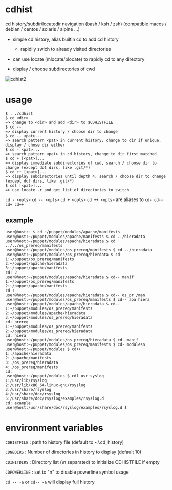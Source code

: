# cdhist
cd history/subdir/locatedir navigation (bash / ksh / zsh)
(compatible macos / debian / centos / solaris / alpine ...)

* simple cd history, alias builtin cd to add cd history  
  * rapidily swich to already visited directories

* can use locate (mlocate/plocate) to rapidly cd to any directory

* display / choose subdirectories of cwd

![cdhist2](https://github.com/joknarf/cdhist/assets/10117818/e8eb130c-9cc8-4a1d-904d-034b6d1f93b4)

# usage

```
$ . ./cdhist
$ cd <dir>
=> change to <dir> and add <dir> to $CDHISTFILE
$ cd --
=> display current history / choose dir to change
$ cd -- <pat>...
=> search pattern <pat> in current history, change to dir if unique, display / chose dir either
$ cd - <pat>...
=> search pattern <pat> in cd history, change to dir first matched
$ cd + [<pat>]...
=> display immediate subdirectories of cwd, search / choose dir to change (except dot dirs, like .git/*)
$ cd ++ [<pat>]...
=> display subdirectories until depth 4, search / choose dir to change (except dot dirs, like .git/*)
$ cdl [<pat>]...
=> use locate -r and get list of directories to switch
```


`cd - <opts>` `cd -- <opts>` `cd + <opts>` `cd ++ <opts>` are aliases to `cd- cd-- cd+ cd++`


## example

```shell
user@host:~ $ cd ~/puppet/modules/apache/manifests
user@host:~/puppet/modules/apache/manifests $ cd ../hieradata
user@host:~/puppet/modules/apache/hieradata $ cd ../../os_prereq/manifests
user@host:~/puppet/modules/os_prereq/manifests $ cd ../hieradata
user@host:~/puppet/modules/os_prereq/hierdata $ cd--
1:~/puppet/os_prereq/manifests
2:~/puppet/apache/hieradata
3:~/puppet/apache/manifests
cd: 2
user@host:~/puppet/modules/apache/hieradata $ cd-- manif
1:~/puppet/os_prereq/manifests
2:~/puppet/apache/manifests
cd :
user@host:~/puppet/modules/apache/hieradata $ cd-- os_pr /man
user@host:~/puppet/modules/os_prereq/manifests $ cd-- apa hiera
user@host:~/puppet/modules/apache/hieradata $ cd--
1:~/puppet/modules/os_prereq/manifests
2:~/puppet/modules/apache/hieradata
3:~/puppet/modules/os_prereq/hieradata
cd: prereq
1:~/puppet/modules/os_prereq/manifests
2:~/puppet/modules/os_prereq/hieradata
cd: hiera
user@host:~/puppet/modules/os_prereq/hieradata $ cd- manif
user@host:~/puppet/modules/os_prereq/manifests $ cd- modules$
user@host:~/puppet/modules $ cd++
1:./apache/hieradata
2:./apache/manifests
3:./os_prereq/hieradata
4:./os_prereq/manifests
cd: 
user@host:~/puppet/modules $ cdl usr syslog
1:/usr/lib/rsyslog
2:/usr/lib/x86_64-linux-gnu/rsyslog
3:/usr/share/rsyslog
4:/usr/share/doc/rsyslog
5:/usr/share/doc/rsyslog/examples/rsyslog.d
cd: example
user@host:/usr/share/doc/rsyslog/examples/rsyslog.d $
```

# environment variables

`CDHISTFILE` : path to history file (default to ~/.cd_history)

`CDNBDIRS`   : Number of directories in history to display (default 10)

`CDINITDIRS` : Directory list (\n separated) to initialize CDHISTFILE if empty

`CDPOWERLINE` : set to "n" to disable powerline symbol usage

`cd -- -a` or `cd-- -a` will display full history
